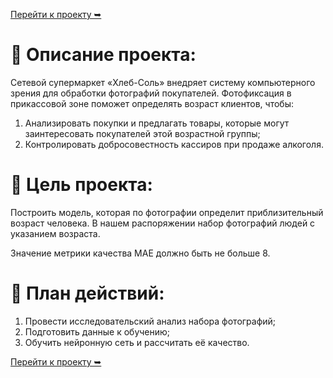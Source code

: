 [Перейти к проекту ➥](https://github.com/glumov-d/glumov-d.github.io/blob/main/practicum-projects/Age-Prediction(Neural-Networks%2CResNet50%2CTensorFlow)/age-predict(neural-net%2Cresnet50%2Ctensorflow).ipynb)

# 📝 Описание проекта: 
    
Сетевой супермаркет «Хлеб-Соль» внедряет систему компьютерного зрения для обработки фотографий покупателей. Фотофиксация в прикассовой зоне поможет определять возраст клиентов, чтобы:
    
1. Анализировать покупки и предлагать товары, которые могут заинтересовать покупателей этой возрастной группы;
2. Контролировать добросовестность кассиров при продаже алкоголя.
   
# 🎯 Цель проекта: 

Построить модель, которая по фотографии определит приблизительный возраст человека. В нашем распоряжении набор фотографий людей с указанием возраста. 
    
Значение метрики качества MAE должно быть не больше 8.

# 📅 План действий: 
    
1. Провести исследовательский анализ набора фотографий;
2. Подготовить данные к обучению;
3. Обучить нейронную сеть и рассчитать её качество.

[Перейти к проекту ➥](https://github.com/glumov-d/glumov-d.github.io/blob/main/practicum-projects/Age-Prediction(Neural-Networks%2CResNet50%2CTensorFlow)/age-predict(neural-net%2Cresnet50%2Ctensorflow).ipynb)
